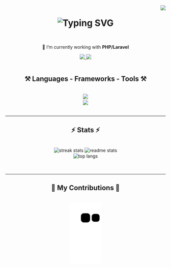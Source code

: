 <!--FROM https://github.com/salesp07/salesp07 -->
<img align="right" src="https://visitor-badge.laobi.icu/badge?page_id=camiladacosta.visitor-badge" />

<h1 align="center">    
    <img src="https://readme-typing-svg.herokuapp.com?font=Righteous&size=35&duration=3000&pause=1000&color=7B9EF7&background=64FF5D00&center=true&vCenter=true&width=500&height=70&lines=Ol%C3%A1!+%F0%9F%91%8B;Hello!+%F0%9F%91%8B;Hola!+%F0%9F%91%8B;Bonjour!+%F0%9F%91%8B;nuqneH!+%F0%9F%91%8B" alt="Typing SVG" />
</h1>

<br/>

<div align="center">
    
 🔭 I’m currently working with **PHP/Laravel**
 
</div>
 
<div align="center"> 
    <a href="mailto:camila.coosta99@gmail.com">
        <img src="https://img.shields.io/badge/Gmail-333333?style=for-the-badge&logo=gmail&logoColor=red" />
    </a>
    <a href="https://linkedin.com/in/camila-coosta99/" target="_blank">
        <img src="https://img.shields.io/badge/LinkedIn-0077B5?style=for-the-badge&logo=linkedin&logoColor=white" target="_blank" />
    </a>  
</div> 

 <br/>
<h2 align="center">⚒️ Languages - Frameworks - Tools ⚒️</h2>
<br/>
<div align="center">
    <img src="https://skillicons.dev/icons?i=php,laravel,java,spring,javascript,html,css,bootstrap,vscode,github,git" /><br>
    <img src="https://skillicons.dev/icons?i=docker,mysql,postgresql,postman,jquery,vuejs,linux" /><br>
</div>

<br>
<hr>
    
<h2 align="center">⚡ Stats ⚡</h2>
<br>
<div align=center>
  <img width=390 src="https://github-readme-streak-stats-salesp07.vercel.app/?user=camiladacosta&count_private=true&theme=react&border_radius=10" alt="streak stats"/>
  <img width=390 src="https://github-readme-stats-salesp07.vercel.app/api?username=camiladacosta&count_private=true&show_icons=true&theme=react&rank_icon=github&border_radius=10" alt="readme stats" />
  <br/>
  <img width=325 align="center" src="https://github-readme-stats-salesp07.vercel.app/api/top-langs/?username=salesp07&hide=HTML&langs_count=8&layout=compact&theme=react&border_radius=10&size_weight=0.5&count_weight=0.5&exclude_repo=github-readme-stats" alt="top langs" />
</div>

<br/>
<br/>

<hr/>

<div align="center">
  <h2>🐍 My Contributions 🐍</h2>
  <br>
  <img alt="snake eating my contributions" src="https://raw.githubusercontent.com/camiladacosta/camiladacosta/output/github-contribution-grid-snake.svg" />   
  <br/><br/><br/>
</div>
